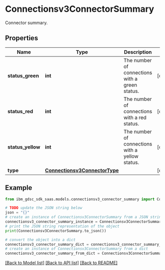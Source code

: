 # Connectionsv3ConnectorSummary

Connector summary.

## Properties

Name | Type | Description | Notes
------------ | ------------- | ------------- | -------------
**status_green** | **int** | The number of connections with a green status. | [optional] 
**status_red** | **int** | The number of connections with a red status. | [optional] 
**status_yellow** | **int** | The number of connections with a yellow status. | [optional] 
**type** | [**Connectionsv3ConnectorType**](Connectionsv3ConnectorType.md) |  | [optional] 

## Example

```python
from ibm_gdsc_sdk_saas.models.connectionsv3_connector_summary import Connectionsv3ConnectorSummary

# TODO update the JSON string below
json = "{}"
# create an instance of Connectionsv3ConnectorSummary from a JSON string
connectionsv3_connector_summary_instance = Connectionsv3ConnectorSummary.from_json(json)
# print the JSON string representation of the object
print(Connectionsv3ConnectorSummary.to_json())

# convert the object into a dict
connectionsv3_connector_summary_dict = connectionsv3_connector_summary_instance.to_dict()
# create an instance of Connectionsv3ConnectorSummary from a dict
connectionsv3_connector_summary_from_dict = Connectionsv3ConnectorSummary.from_dict(connectionsv3_connector_summary_dict)
```
[[Back to Model list]](../README.md#documentation-for-models) [[Back to API list]](../README.md#documentation-for-api-endpoints) [[Back to README]](../README.md)


